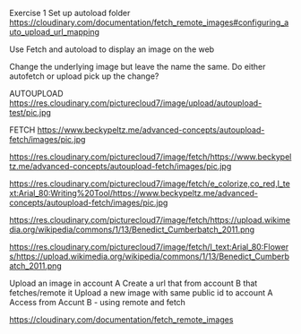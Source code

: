 Exercise 1
Set up autoload folder
https://cloudinary.com/documentation/fetch_remote_images#configuring_auto_upload_url_mapping

Use Fetch and autoload to display an image on the web

Change the underlying image but leave the name the same.  Do either autofetch or upload pick up the change?

AUTOUPLOAD
https://res.cloudinary.com/picturecloud7/image/upload/autoupload-test/pic.jpg 

FETCH
https://www.beckypeltz.me/advanced-concepts/autoupload-fetch/images/pic.jpg


https://res.cloudinary.com/picturecloud7/image/fetch/https://www.beckypeltz.me/advanced-concepts/autoupload-fetch/images/pic.jpg

https://res.cloudinary.com/picturecloud7/image/fetch/e_colorize,co_red,l_text:Arial_80:Writing%20Tool/https://www.beckypeltz.me/advanced-concepts/autoupload-fetch/images/pic.jpg

https://res.cloudinary.com/picturecloud7/image/fetch/https://upload.wikimedia.org/wikipedia/commons/1/13/Benedict_Cumberbatch_2011.png

https://res.cloudinary.com/picturecloud7/image/fetch/l_text:Arial_80:Flowers/https://upload.wikimedia.org/wikipedia/commons/1/13/Benedict_Cumberbatch_2011.png



Upload an image in account A
Create a url that from account B that fetches/remote it
Upload a new image with same public id to account A
Access from Accunt B - using remote and fetch

https://cloudinary.com/documentation/fetch_remote_images

